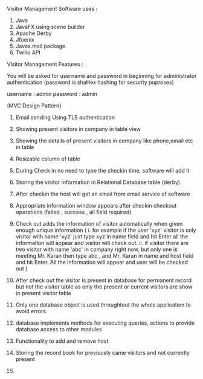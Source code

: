 Visitor Management Software uses : 

1. Java
2. JavaFX using scene builder
3. Apache Derby
4. Jfoenix 
5. Javax.mail package
6. Twilio API

Visitor Management Features : 

You will be asked for username and password in beginning for administrator authentication (password is shaHex
hashing for security puproses)

username : admin
password : admin

(MVC Design Pattern)

1. Email sending Using TLS authentication
2. Showing present visitors in company in table view 
3. Showing the details of present visitors in company like phone,email etc in table
4. Resizable column of table
5. During Check in no need to type the checkin time, software will add it
6. Storing the visitor information in Relational Database table (derby)
7. After checkin the host will get an email from email service of software 
8. Appropriate information window appears after checkin checkout operations (failed , success , all field required)
8. Check out adds the information of visitor automatically when given enough unique information	
	( i. for example if the user 'xyz' visitor is only visitor with name 'xyz' just type xyz in name field 
		and hit Enter all the informaiton will appear and visitor will check out.
	  ii. if visitor there are two visitor with name 'abc' in company right now, but only one is meeting 
	  Mr. Karan then type abc , and Mr. Karan in name and host field and hit Enter. All the information will appear 
	  and user will be checked out
	  )
9. After check out the visitor is present in database for permanent record but not the visitor table as only the
	present or current visitors are show in present visitor table
10. Only one database object is used throughtout the whole application to avoid errors
11. database implements methods for executing queries, actions to provide database access to other modules

12. Functionality to add and remove host
13. Storing the record book for previously came visitors and not currently present
14. 